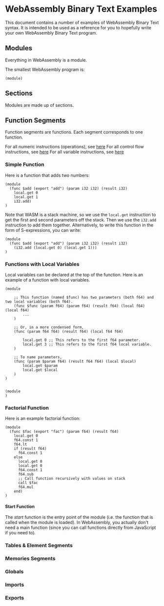 # WebAssembly Binary Text Examples

This document contains a number of examples of WebAssembly Binary Text syntax. It is intended to be used as a reference for you to hopefully write your own WebAssembly Binary Text program.

## Modules

Everything in WebAssembly is a module.

The smallest WebAssembly program is:

```wabt
(module)
```

## Sections

Modules are made up of sections.

## Function Segments

Function segments are functions. Each segment corresponds to one function.

For all numeric instructions (operations), see [here](https://developer.mozilla.org/en-US/docs/WebAssembly/Reference/Numeric)
For all control flow instructions, see [here](https://developer.mozilla.org/en-US/docs/WebAssembly/Reference/Control_flow)
For all variable instructions, see [here](https://developer.mozilla.org/en-US/docs/WebAssembly/Reference/Variables)

### Simple Function
Here is a function that adds two numbers:
```wabt
(module
  (func $add (export "add") (param i32 i32) (result i32)
    local.get 0
    local.get 1
    i32.add)
)
```

Note that WASM is a stack machine, so we use the `local.get` instruction to get the first and second parameters off the stack. Then we use the `i32.add` instruction to add them together. Alternatively, to write this function in the form of S-expressions, you can write:

```wabt
(module
  (func $add (export "add") (param i32 i32) (result i32)
    (i32.add (local.get 0) (local.get 1)))
)
```


### Functions with Local Variables
Local variables can be declared at the top of the function. Here is an example of a function with local variables.

```wabt
(module

    ;; This function (named $func) has two parameters (both f64) and two local variables (both f64).
    (func $func (param f64) (param f64) (result f64) (local f64) (local f64)
        ...
    )

    ;; Or, in a more condensed form,
    (func (param f64 f64) (result f64) (local f64 f64)
        
        local.get 0 ;; This refers to the first f64 parameter.
        local.get 3 ;; This refers to the first f64 local variable.
    )

    ;; To name parameters,
    (func (param $param f64) (result f64 f64) (local $local)
        local.get $param
        local.get $local
    )
)


(module
)
```

### Factorial Function

Here is an example factorial function:
```wabt
(module
  (func $fac (export "fac") (param f64) (result f64)
    local.get 0
    f64.const 1
    f64.lt
    if (result f64)
      f64.const 1
    else
      local.get 0
      local.get 0
      f64.const 1
      f64.sub
      ;; Call function recursively with values on stack
      call $fac
      f64.mul
    end)
)
```

#### Start Function

The *start* function is the entry point of the module (i.e. the function that is called when the module is loaded). In WebAssembly, you actually don't need a main function (since you can call functions directly from JavaScript if you need to).


### Tables & Element Segments
### Memories Segments
### Globals
### Imports
### Exports


